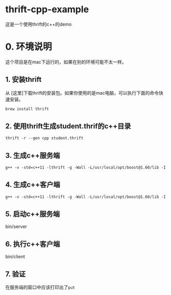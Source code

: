 # thrift-cpp-example

这是一个使用thrift的c++的demo

# 0. 环境说明
这个项目是在mac下运行的，如果在别的环境可能不太一样。

## 1. 安装thrift
从 [这里]下载thrift的安装包。如果你使用的是mac电脑，可以执行下面的命令快速安装。
```bash
brew install thrift
```

## 2. 使用thrift生成student.thrif的c++目录

```markdown
thrift -r --gen cpp student.thrift
```

## 3. 生成c++服务端
```markdown
g++ -v -std=c++11 -lthrift -g -Wall -L/usr/local/opt/boost@1.60/lib -I /usr/local/opt/boost@1.60/include/ -I ./ -I /usr/local/include/thrift -I /usr/include/thrift/ -I /usr/include/thrift/fb303/ -I /usr/include/libxml2/ gen-cpp/serv.cpp  gen-cpp/serv_server.skeleton.cpp gen-cpp/student_constants.cpp  gen-cpp/student_types.cpp  -o bin/server
```
## 4. 生成c++客户端

```markdown
g++ -v -std=c++11 -lthrift -g -Wall -L/usr/local/opt/boost@1.60/lib -I /usr/local/opt/boost@1.60/include/ -I ./ -I /usr/local/include/thrift -I /usr/include/thrift/ -I /usr/include/thrift/fb303/ -I /usr/include/libxml2/ gen-cpp/serv.cpp  gen-cpp/student_constants.cpp  gen-cpp/student_types.cpp client/client.cpp  -o bin/client  
```
## 5. 启动c++服务端
bin/server

## 6. 执行c++客户端
bin/client

## 7. 验证
在服务端的窗口中应该打印出了`put`
